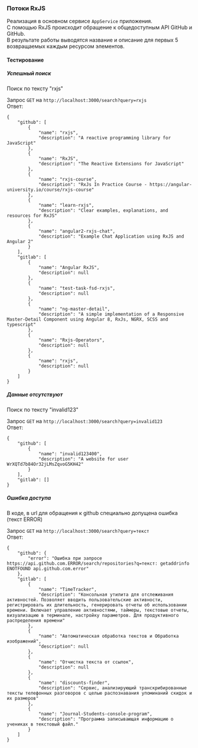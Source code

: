 ### Потоки RxJS

Реализация в основном сервисе `AppService` приложения.  
С помощью RxJS происходит обращение к общедоступным API GitHub и GitHub.  
В результате работы выводятся название и описание для первых 5 возвращаемых каждым ресурсом элементов.

#### Тестирование
##### Успешный поиск 

Поиск по тексту "rxjs"

Запрос `GET` на `http://localhost:3000/search?query=rxjs`  
Ответ:
```
{
    "github": [
        {
            "name": "rxjs",
            "description": "A reactive programming library for JavaScript"
        },
        {
            "name": "RxJS",
            "description": "The Reactive Extensions for JavaScript"
        },
        {
            "name": "rxjs-course",
            "description": "RxJs In Practice Course - https://angular-university.io/course/rxjs-course"
        },
        {
            "name": "learn-rxjs",
            "description": "Clear examples, explanations, and resources for RxJS"
        },
        {
            "name": "angular2-rxjs-chat",
            "description": "Example Chat Application using RxJS and Angular 2"
        }
    ],
    "gitlab": [
        {
            "name": "Angular RxJS",
            "description": null
        },
        {
            "name": "test-task-fsd-rxjs",
            "description": null
        },
        {
            "name": "ng-master-detail",
            "description": "A simple implementation of a Responsive Master-Detail Component using Angular 8, RxJs, NGRX, SCSS and typescript"
        },
        {
            "name": "Rxjs-Operators",
            "description": null
        },
        {
            "name": "rxjs",
            "description": null
        }
    ]
}
```

##### Данные отсутствуют 

Поиск по тексту "invalid123"

Запрос `GET` на `http://localhost:3000/search?query=invalid123`  
Ответ:
```
{
    "github": [
        {
            "name": "invalid123400",
            "description": "A website for user WrXQTd7b84Or32jLMsZqvoG5KH42"
        }
    ],
    "gitlab": []
}
```

##### Ошибка доступа

В коде, в url для обращения к github специально допущена ошибка (текст ERROR)

Запрос `GET` на `http://localhost:3000/search?query=текст`  
Ответ:
```
{
    "github": {
        "error": "Ошибка при запросе https://api.github.com.ERROR/search/repositories?q=текст: getaddrinfo ENOTFOUND api.github.com.error"
    },
    "gitlab": [
        {
            "name": "TimeTracker",
            "description": "Консольная утилита для отслеживания активностей. Позволяет вводить пользовательские активности, регистрировать их длительность, генерировать отчеты об использовании времени. Включает управление активностями, таймеры, текстовые отчеты, визуализацию в терминале, настройку параметров. Для продуктивного распределения времени"
        },
        {
            "name": "Автоматическая обработка текстов и Обработка изображений",
            "description": null
        },
        {
            "name": "Отчистка текста от ссылок",
            "description": null
        },
        {
            "name": "discounts-finder",
            "description": "Сервис, анализирующий транскрибированные тексты телефонных разговоров с целью распознавания упоминаний скидок и их размеров"
        },
        {
            "name": "Journal-Students-console-program",
            "description": "Программа записывающая информацию о учениках в текстовый файл."
        }
    ]
}
```
